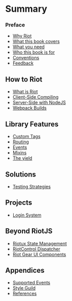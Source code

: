 # Summary

### Preface

- [Why Riot](preface/why.md)
- [What this book covers](preface/what.md)
- [What you need](preface/need.md)
- [Who this book is for](preface/who.md)
- [Conventions](preface/conventions.md)
- [Feedback](preface/feedback.md)

## How to Riot

- [What is Riot](chapter-1/intro.md)
- [Client-Side Compiling](chapter-1/client.md)
- [Server-Side with NodeJS](chapter-1/server.md)
- [Webpack Builds](chapter-1/webpack.md)

## Library Features

- [Custom Tags]()
- [Routing]()
- [Events]()
- [Mixins]()
- [The yield]()

## Solutions

- [Testing Strategies]()

## Projects

- [Login System]()

## Beyond RiotJS

- [Riotux State Management]()
- [RiotControl Dispatcher]()
- [Riot Gear UI Components]()

## Appendices

- [Supported Events](appendix/domevents.md)
- [Style Guild]()
- [References](appendix/references.md)
